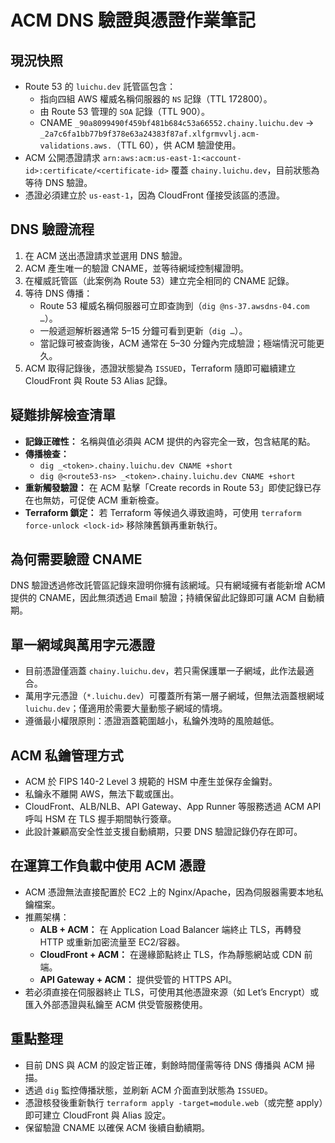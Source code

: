 # ACM DNS 驗證與憑證作業筆記

## 現況快照
- Route 53 的 `luichu.dev` 託管區包含：
  - 指向四組 AWS 權威名稱伺服器的 `NS` 記錄（TTL 172800）。
  - 由 Route 53 管理的 `SOA` 記錄（TTL 900）。
  - CNAME `_90a8099490f459bf481b684c53a66552.chainy.luichu.dev` → `_2a7c6fa1bb77b9f378e63a24383f87af.xlfgrmvvlj.acm-validations.aws.`（TTL 60），供 ACM 驗證使用。
- ACM 公開憑證請求 `arn:aws:acm:us-east-1:<account-id>:certificate/<certificate-id>` 覆蓋 `chainy.luichu.dev`，目前狀態為等待 DNS 驗證。
- 憑證必須建立於 `us-east-1`，因為 CloudFront 僅接受該區的憑證。

## DNS 驗證流程
1. 在 ACM 送出憑證請求並選用 DNS 驗證。
2. ACM 產生唯一的驗證 CNAME，並等待網域控制權證明。
3. 在權威託管區（此案例為 Route 53）建立完全相同的 CNAME 記錄。
4. 等待 DNS 傳播：
   - Route 53 權威名稱伺服器可立即查詢到（`dig @ns-37.awsdns-04.com …`）。
   - 一般遞迴解析器通常 5–15 分鐘可看到更新（`dig …`）。
   - 當記錄可被查詢後，ACM 通常在 5–30 分鐘內完成驗證；極端情況可能更久。
5. ACM 取得記錄後，憑證狀態變為 `ISSUED`，Terraform 隨即可繼續建立 CloudFront 與 Route 53 Alias 記錄。

## 疑難排解檢查清單
- **記錄正確性：** 名稱與值必須與 ACM 提供的內容完全一致，包含結尾的點。
- **傳播檢查：**
  - `dig _<token>.chainy.luichu.dev CNAME +short`
  - `dig @<route53-ns> _<token>.chainy.luichu.dev CNAME +short`
- **重新觸發驗證：** 在 ACM 點擊「Create records in Route 53」即使記錄已存在也無妨，可促使 ACM 重新檢查。
- **Terraform 鎖定：** 若 Terraform 等候過久導致逾時，可使用 `terraform force-unlock <lock-id>` 移除陳舊鎖再重新執行。

## 為何需要驗證 CNAME
DNS 驗證透過修改託管區記錄來證明你擁有該網域。只有網域擁有者能新增 ACM 提供的 CNAME，因此無須透過 Email 驗證；持續保留此記錄即可讓 ACM 自動續期。

## 單一網域與萬用字元憑證
- 目前憑證僅涵蓋 `chainy.luichu.dev`，若只需保護單一子網域，此作法最適合。
- 萬用字元憑證（`*.luichu.dev`）可覆蓋所有第一層子網域，但無法涵蓋根網域 `luichu.dev`；僅適用於需要大量動態子網域的情境。
- 遵循最小權限原則：憑證涵蓋範圍越小，私鑰外洩時的風險越低。

## ACM 私鑰管理方式
- ACM 於 FIPS 140-2 Level 3 規範的 HSM 中產生並保存金鑰對。
- 私鑰永不離開 AWS，無法下載或匯出。
- CloudFront、ALB/NLB、API Gateway、App Runner 等服務透過 ACM API 呼叫 HSM 在 TLS 握手期間執行簽章。
- 此設計兼顧高安全性並支援自動續期，只要 DNS 驗證記錄仍存在即可。

## 在運算工作負載中使用 ACM 憑證
- ACM 憑證無法直接配置於 EC2 上的 Nginx/Apache，因為伺服器需要本地私鑰檔案。
- 推薦架構：
  - **ALB + ACM：** 在 Application Load Balancer 端終止 TLS，再轉發 HTTP 或重新加密流量至 EC2/容器。
  - **CloudFront + ACM：** 在邊緣節點終止 TLS，作為靜態網站或 CDN 前端。
  - **API Gateway + ACM：** 提供受管的 HTTPS API。
- 若必須直接在伺服器終止 TLS，可使用其他憑證來源（如 Let’s Encrypt）或匯入外部憑證與私鑰至 ACM 供受管服務使用。

## 重點整理
- 目前 DNS 與 ACM 的設定皆正確，剩餘時間僅需等待 DNS 傳播與 ACM 掃描。
- 透過 `dig` 監控傳播狀態，並刷新 ACM 介面直到狀態為 `ISSUED`。
- 憑證核發後重新執行 `terraform apply -target=module.web`（或完整 apply）即可建立 CloudFront 與 Alias 設定。
- 保留驗證 CNAME 以確保 ACM 後續自動續期。
